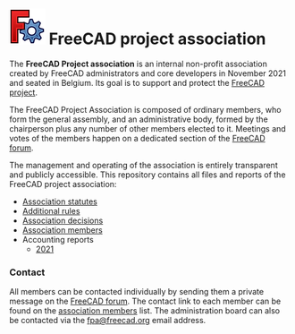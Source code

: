 # <img src="images/freecad.svg" style="zoom:50%;" /> FreeCAD project association



The **FreeCAD Project association** is an internal non-profit association created by FreeCAD administrators and core developers in November 2021 and seated in Belgium. Its goal is to support and protect the [FreeCAD project](https://freecad.org). 

The FreeCAD Project Association is composed of ordinary members, who form the general assembly, and an administrative body,  formed by the chairperson plus any number of other members elected to it. Meetings and votes of the members happen on a dedicated section of the [FreeCAD forum](https://forum.freecad.org).

The management and operating of the association is entirely transparent and publicly accessible. This repository contains all files and reports of the FreeCAD project association:

* [Association statutes](statutes.md)
* [Additional rules](rules.md)
* [Association decisions](decisions.md)
* [Association members](roster.md)
* Accounting reports
    * [2021](reports/2021.md)



### Contact

All members can be contacted individually by sending them a private message on the [FreeCAD forum](https://forum.freecad.org). The contact link to each member can be found on the [association members](roster.md) list. The administration board can also be contacted via the fpa@freecad.org email address.

